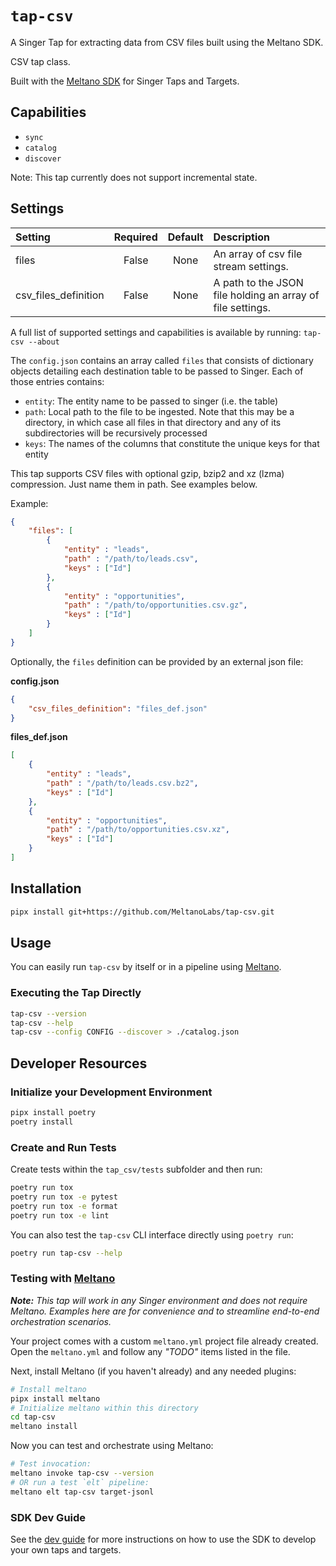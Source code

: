 # `tap-csv`
A Singer Tap for extracting data from CSV files built using the Meltano SDK.

CSV tap class.

Built with the [Meltano SDK](https://sdk.meltano.com) for Singer Taps and Targets.

## Capabilities

* `sync`
* `catalog`
* `discover`

Note: This tap currently does not support incremental state.

## Settings

| Setting             | Required | Default | Description |
|:--------------------|:--------:|:-------:|:------------|
| files               | False    | None    | An array of csv file stream settings. |
| csv_files_definition| False    | None    | A path to the JSON file holding an array of file settings. |

A full list of supported settings and capabilities is available by running: `tap-csv --about`

The `config.json` contains an array called `files` that consists of dictionary objects detailing each destination table to be passed to Singer. Each of those entries contains: 
* `entity`: The entity name to be passed to singer (i.e. the table)
* `path`: Local path to the file to be ingested. Note that this may be a directory, in which case all files in that directory and any of its subdirectories will be recursively processed
* `keys`: The names of the columns that constitute the unique keys for that entity

This tap supports CSV files with optional gzip, bzip2 and xz (lzma) compression. Just name them in path. See examples below.

Example:

```json
{
    "files": [
        {
            "entity" : "leads",
            "path" : "/path/to/leads.csv",
            "keys" : ["Id"]
        },
        {
            "entity" : "opportunities",
            "path" : "/path/to/opportunities.csv.gz",
            "keys" : ["Id"]
        }
    ]
}
```

Optionally, the `files` definition can be provided by an external json file:

**config.json**
```json
{
    "csv_files_definition": "files_def.json"
}
```


**files_def.json**
```json
[
    {
        "entity" : "leads",
        "path" : "/path/to/leads.csv.bz2",
        "keys" : ["Id"]
    },
    {
        "entity" : "opportunities",
        "path" : "/path/to/opportunities.csv.xz",
        "keys" : ["Id"]
    }
]
```

## Installation

```bash
pipx install git+https://github.com/MeltanoLabs/tap-csv.git
```

## Usage

You can easily run `tap-csv` by itself or in a pipeline using [Meltano](https://meltano.com/).

### Executing the Tap Directly

```bash
tap-csv --version
tap-csv --help
tap-csv --config CONFIG --discover > ./catalog.json
```

## Developer Resources

### Initialize your Development Environment

```bash
pipx install poetry
poetry install
```

### Create and Run Tests

Create tests within the `tap_csv/tests` subfolder and
  then run:

```bash
poetry run tox
poetry run tox -e pytest
poetry run tox -e format
poetry run tox -e lint
```

You can also test the `tap-csv` CLI interface directly using `poetry run`:

```bash
poetry run tap-csv --help
```

### Testing with [Meltano](https://www.meltano.com)

_**Note:** This tap will work in any Singer environment and does not require Meltano.
Examples here are for convenience and to streamline end-to-end orchestration scenarios._

Your project comes with a custom `meltano.yml` project file already created. Open the `meltano.yml` and follow any _"TODO"_ items listed in
the file.

Next, install Meltano (if you haven't already) and any needed plugins:

```bash
# Install meltano
pipx install meltano
# Initialize meltano within this directory
cd tap-csv
meltano install
```

Now you can test and orchestrate using Meltano:

```bash
# Test invocation:
meltano invoke tap-csv --version
# OR run a test `elt` pipeline:
meltano elt tap-csv target-jsonl
```

### SDK Dev Guide

See the [dev guide](https://sdk.meltano.com/en/latest/dev_guide.html) for more instructions on how to use the SDK to 
develop your own taps and targets.
